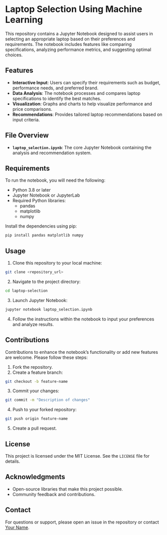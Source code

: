 # Laptop Selection Using Machine Learning

This repository contains a Jupyter Notebook designed to assist users in selecting an appropriate laptop based on their preferences and requirements. The notebook includes features like comparing specifications, analyzing performance metrics, and suggesting optimal choices.

## Features

- **Interactive Input**: Users can specify their requirements such as budget, performance needs, and preferred brand.
- **Data Analysis**: The notebook processes and compares laptop specifications to identify the best matches.
- **Visualization**: Graphs and charts to help visualize performance and price comparisons.
- **Recommendations**: Provides tailored laptop recommendations based on input criteria.

## File Overview

- **`laptop_selection.ipynb`**: The core Jupyter Notebook containing the analysis and recommendation system.

## Requirements

To run the notebook, you will need the following:

- Python 3.8 or later
- Jupyter Notebook or JupyterLab
- Required Python libraries:
  - pandas
  - matplotlib
  - numpy

Install the dependencies using pip:

```bash
pip install pandas matplotlib numpy
```

## Usage

1. Clone this repository to your local machine:

```bash
git clone <repository_url>
```

2. Navigate to the project directory:

```bash
cd laptop-selection
```

3. Launch Jupyter Notebook:

```bash
jupyter notebook laptop_selection.ipynb
```

4. Follow the instructions within the notebook to input your preferences and analyze results.

## Contributions

Contributions to enhance the notebook’s functionality or add new features are welcome. Please follow these steps:

1. Fork the repository.
2. Create a feature branch:

```bash
git checkout -b feature-name
```

3. Commit your changes:

```bash
git commit -m "Description of changes"
```

4. Push to your forked repository:

```bash
git push origin feature-name
```

5. Create a pull request.

## License

This project is licensed under the MIT License. See the `LICENSE` file for details.

## Acknowledgments

- Open-source libraries that make this project possible.
- Community feedback and contributions.

## Contact

For questions or support, please open an issue in the repository or contact [Your Name](mailto:your-email@example.com).
